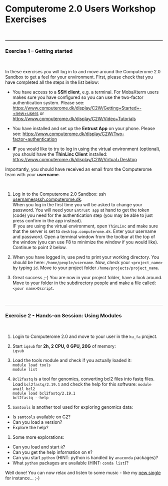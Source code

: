 Computerome 2.0 Users Workshop Exercises
================

 

------------------------------------------------------------------------

### Exercise 1 – Getting started

 

In these exercises you will log in to and move around the Computerome
2.0 Sandbox to get a feel for your environment. First, please check that
you have completed all the steps in the list below:

-   You have access to a **SSH client**, e.g. a terminal. For MobaXterm
    users makes sure you have configured so you can use the two-factor
    authentication system. Please see:
    <https://www.computerome.dk/display/C2W/Getting+Started+-+new+users>
    or  
    <https://www.computerome.dk/display/C2W/Video+Tutorials>

-   You have installed and set up the **Entrust App** on your phone.
    Please see:
    <https://www.computerome.dk/display/C2W/Two-factor+authentication>

-   **IF** you would like to try to log in using the virtual environment
    (optional), you should have the **ThinLinc Client** installed:
    <https://www.computerome.dk/display/C2W/Virtual+Desktop>

Importantly, you should have received an email from the Computerome team
with your **username**.

 

1.  Log in to the Computerome 2.0 Sandbox: ssh
    <username@ssh.computerome.dk>.  
    When you log in the first time you will be asked to change your
    password. You will need your `Entrust app` at hand to get the token
    (code) you need for the authentication step (you may be able to just
    press confirm in the app instead).  
    IF you are using the virtual environment, open `ThinLinc` and make
    sure that the server is set to `desktop.computerome.dk`. Enter your
    username and password. Open a terminal window from the toolbar at
    the top of the window (you can use F8 to minimize the window if you
    would like). Continue to point 2 below.

2.  When you have logged in, use pwd to print your working directory.
    You should be here: `/home/people/username`. Now, check your
    `<project_name>` by typing `id`. Move to your project folder
    `/home/projects/project_name`.

3.  Great success ;-) You are now in your project folder, have a look
    around. Move to your folder in the subdirectory people and make a
    file called: `<your name>Qscript`.

 

------------------------------------------------------------------------

### Exercise 2 - Hands-on Session: Using Modules

 

1.  Login to Computerome 2.0 and move to your user in the `ku_fa`
    project.

2.  Start `iqsub` for **2h, 2 CPU, 0 GPU, 20G** of memory:  
    `iqsub`

3.  Load the tools module and check if you actually loaded it:  
    `module load tools`  
    `module list`

4.  `Bcl2fastq` is a tool for genomics, converting bcl2 files into fastq
    files. Load `bcl2fastq/2.19.1` and check the help for this software:
    `module avail bcl2`  
    `module load bcl2fastq/2.19.1`  
    `bcl2fastq --help`

5.  `Samtools` is another tool used for exploring genomics data:

-   Is `samtools` available on C2?
-   Can you load a version?
-   Explore the help?

1.  Some more explorations:

-   Can you load and start `R`?
-   Can you get the help information on `R`?
-   Can you start `python` (HINT: python is handled by `anaconda`
    packages)?
-   What `python` packages are available (HINT: `conda list`)?



Well done! You can now relax and listen to some music - like my [new single](https://MagaliMichaut.lnk.to/DuSilence) for instance... ;-) 
